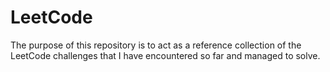 # LeetCode
The purpose of this repository is to act as a reference collection of the LeetCode challenges that I have encountered so far and managed to solve.
